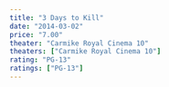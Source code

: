 ```yaml
---
title: "3 Days to Kill"
date: "2014-03-02"
price: "7.00"
theater: "Carmike Royal Cinema 10"
theaters: ["Carmike Royal Cinema 10"]
rating: "PG-13"
ratings: ["PG-13"]
---
```

